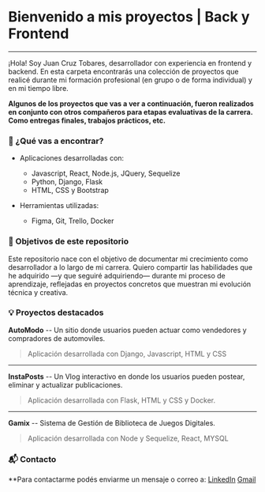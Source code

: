 # Bienvenido a mis proyectos | Back y Frontend
---

¡Hola! Soy Juan Cruz Tobares, desarrollador con experiencia en frontend y backend. En esta carpeta encontrarás una colección de proyectos que realicé durante mi formación profesional (en grupo o de forma individual) y en mi tiempo libre. 

**Algunos de los proyectos que vas a ver a continuación, fueron realizados en conjunto con otros compañeros para etapas evaluativas de la carrera. Como entregas finales, trabajos prácticos, etc.** 

### 📁 ¿Qué vas a encontrar?

- Aplicaciones desarrolladas con:
    - Javascript, React, Node.js, JQuery, Sequelize
    - Python, Django, Flask
    - HTML, CSS y Bootstrap

- Herramientas utilizadas:
    - Figma, Git, Trello, Docker

### 🚀 Objetivos de este repositorio
Este repositorio nace con el objetivo de documentar mi crecimiento como desarrollador a lo largo de mi carrera. Quiero compartir las habilidades que he adquirido —y que seguiré adquiriendo— durante mi proceso de aprendizaje, reflejadas en proyectos concretos que muestran mi evolución técnica y creativa.
 
### 💡 Proyectos destacados

**AutoModo** -- Un sitio donde usuarios pueden actuar como vendedores y compradores de automoviles. 
> Aplicación desarrollada con Django, Javascript, HTML y CSS

---

**InstaPosts** -- Un Vlog interactivo en donde los usuarios pueden postear, eliminar y actualizar publicaciones.
> Aplicación desarrollada con Flask, HTML y CSS y Docker.
---

**Gamix** -- Sistema de Gestión de Biblioteca de Juegos Digitales.  
> Aplicación desarrollada con Node y Sequelize, React, MYSQL
  
###  📬 Contacto
**Para contactarme podés enviarme un mensaje o correo a:
	[LinkedIn](https://www.linkedin.com/in/juancruz-tobares-dev/)
	[Gmail](mailto:juantobares4@gmail.com)
